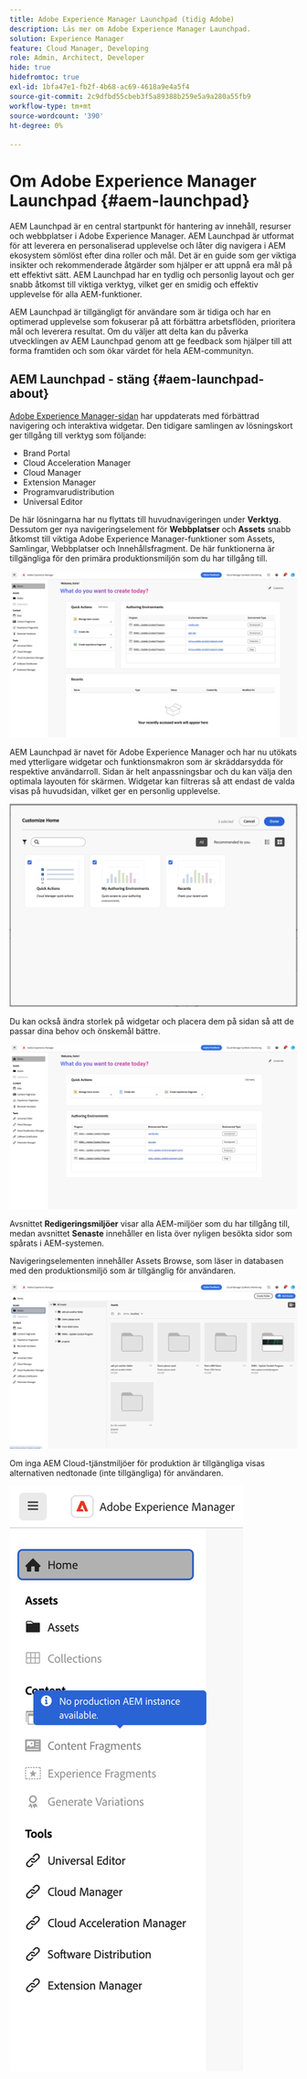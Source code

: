 ```yaml
---
title: Adobe Experience Manager Launchpad (tidig Adobe)
description: Läs mer om Adobe Experience Manager Launchpad.
solution: Experience Manager
feature: Cloud Manager, Developing
role: Admin, Architect, Developer
hide: true
hidefromtoc: true
exl-id: 1bfa47e1-fb2f-4b68-ac69-4618a9e4a5f4
source-git-commit: 2c9dfbd55cbeb3f5a89388b259e5a9a280a55fb9
workflow-type: tm+mt
source-wordcount: '390'
ht-degree: 0%

---
```


# Om Adobe Experience Manager Launchpad {#aem-launchpad}

AEM Launchpad är en central startpunkt för hantering av innehåll, resurser och webbplatser i Adobe Experience Manager. AEM Launchpad är utformat för att leverera en personaliserad upplevelse och låter dig navigera i AEM ekosystem sömlöst efter dina roller och mål. Det är en guide som ger viktiga insikter och rekommenderade åtgärder som hjälper er att uppnå era mål på ett effektivt sätt. AEM Launchpad har en tydlig och personlig layout och ger snabb åtkomst till viktiga verktyg, vilket ger en smidig och effektiv upplevelse för alla AEM-funktioner.

AEM Launchpad är tillgängligt för användare som är tidiga och har en optimerad upplevelse som fokuserar på att förbättra arbetsflöden, prioritera mål och leverera resultat. Om du väljer att delta kan du påverka utvecklingen av AEM Launchpad genom att ge feedback som hjälper till att forma framtiden och som ökar värdet för hela AEM-communityn.

## AEM Launchpad - stäng {#aem-launchpad-about}

[Adobe Experience Manager-sidan](https://experience.adobe.com/#/experiencemanager) har uppdaterats med förbättrad navigering och interaktiva widgetar. Den tidigare samlingen av lösningskort ger tillgång till verktyg som följande:

* Brand Portal
* Cloud Acceleration Manager
* Cloud Manager
* Extension Manager
* Programvarudistribution
* Universal Editor

De här lösningarna har nu flyttats till huvudnavigeringen under **Verktyg**. Dessutom ger nya navigeringselement för **Webbplatser** och **Assets** snabb åtkomst till viktiga Adobe Experience Manager-funktioner som Assets, Samlingar, Webbplatser och Innehållsfragment. De här funktionerna är tillgängliga för den primära produktionsmiljön som du har tillgång till.

![AEM Launchpad-miljöer](/help/implementing/cloud-manager/assets/aem-launchpad-author-environments.png)

AEM Launchpad är navet för Adobe Experience Manager och har nu utökats med ytterligare widgetar och funktionsmakron som är skräddarsydda för respektive användarroll. Sidan är helt anpassningsbar och du kan välja den optimala layouten för skärmen. Widgetar kan filtreras så att endast de valda visas på huvudsidan, vilket ger en personlig upplevelse.

![AEM Launchpad anpassat](/help/implementing/cloud-manager/assets/aem-launchpad-custom.png)

Du kan också ändra storlek på widgetar och placera dem på sidan så att de passar dina behov och önskemål bättre.

![AEM Launchpad-widgetar](/help/implementing/cloud-manager/assets/aem-launchpad-widgets.png)

Avsnittet **Redigeringsmiljöer** visar alla AEM-miljöer som du har tillgång till, medan avsnittet **Senaste** innehåller en lista över nyligen besökta sidor som spårats i AEM-systemen.

Navigeringselementen innehåller Assets Browse, som läser in databasen med den produktionsmiljö som är tillgänglig för användaren.

![Navigeringselement för AEM Launchpad](/help/implementing/cloud-manager/assets/aem-launchpad-navigation.png)

Om inga AEM Cloud-tjänstmiljöer för produktion är tillgängliga visas alternativen nedtonade (inte tillgängliga) för användaren.

![AEM Launchpad, inga produktionsmiljöer](/help/implementing/cloud-manager/assets/aem-launchpad-no-prod-environs.png)



